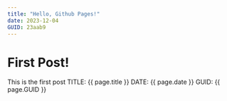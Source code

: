 ```yaml
---
title: "Hello, Github Pages!"
date: 2023-12-04
GUID: 23aab9
---
```


# First Post!
This is the first post
TITLE: {{ page.title }}
DATE: {{ page.date }}
GUID: {{ page.GUID }}
